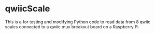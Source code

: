 # qwiicScale
This is a for testing and modifying Python code to read data from 8 qwiic scales connected to a qwiic mux breakout board on a Raspberry Pi
